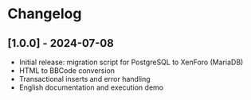 # Changelog

## [1.0.0] - 2024-07-08
- Initial release: migration script for PostgreSQL to XenForo (MariaDB)
- HTML to BBCode conversion
- Transactional inserts and error handling
- English documentation and execution demo 